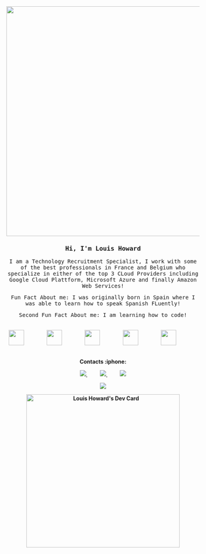 

</div>
<div align="center">
    <img height="600" src="https://wallpaperaccess.com/full/8054247.jpg">
  
    









<head>
<div align='center'>

<h3><samp><strong> Hi, I'm Louis Howard </strong> </samp></h3>


<p> <samp> I am a Technology Recruitment Specialist, I work with some of the best professionals in France and Belgium who specialize in either of the top 3 CLoud Providers including Google Cloud Plattform, Microsoft Azure and finally Amazon Web Services!<br> </samp></p>

<p> <samp>Fun Fact About me: I was originally born in Spain where I was able to learn how to speak Spanish FLuently!<br> </samp></p>
  
  <p> <samp>Second Fun Fact About me: I am learning how to code!<br> </samp></p>



  <br>


</div>
<div align="center">
    <img height="40" src="https://cdn.jsdelivr.net/gh/devicons/devicon/icons/linkedin/linkedin-original.svg">
    &nbsp;&nbsp;&nbsp;&nbsp;&nbsp;&nbsp;&nbsp;&nbsp;&nbsp;&nbsp;&nbsp;&nbsp;&nbsp;
    <img height="40" src="https://cdn.jsdelivr.net/gh/devicons/devicon/icons/javascript/javascript-plain.svg">
    &nbsp;&nbsp;&nbsp;&nbsp;&nbsp;&nbsp;&nbsp;&nbsp;&nbsp;&nbsp;&nbsp;&nbsp;&nbsp;
    <img height="40" src="https://cdn.jsdelivr.net/gh/devicons/devicon/icons/html5/html5-plain-wordmark.svg">
    &nbsp;&nbsp;&nbsp;&nbsp;&nbsp;&nbsp;&nbsp;&nbsp;&nbsp;&nbsp;&nbsp;&nbsp;&nbsp;
    <img height="40" src="https://cdn.jsdelivr.net/gh/devicons/devicon/icons/go/go-original-wordmark.svg" />
    &nbsp;&nbsp;&nbsp;&nbsp;&nbsp;&nbsp;&nbsp;&nbsp;&nbsp;&nbsp;&nbsp;&nbsp;&nbsp;
    <img height="40" src="https://cdn.jsdelivr.net/gh/devicons/devicon/icons/github/github-original.svg">
      &nbsp;&nbsp;&nbsp;&nbsp;&nbsp;&nbsp;&nbsp;&nbsp;&nbsp;&nbsp;&nbsp;&nbsp;&nbsp;
    

    
 
</div>
<br>

<p align="center">
<strong> Contacts :iphone: <strong>
<br>
<p align="center">
    <a href="https://github.com/louishoward10">
        <img  src="https://img.shields.io/badge/github-%23100000.svg?&style=for-the-badge&logo=github&logoColor=white&link=mailto:https://github.com/rider-io">
    </a>
    &nbsp;&nbsp;&nbsp;&nbsp;&nbsp;&nbsp;&nbsp;&nbsp;&nbsp;
    <a href="mailto:louis.howard@oselorecruitment.com">
        <img src="https://img.shields.io/badge/gmail-D14836?&style=for-the-badge&logo=gmail&logoColor=white&link=mailto:louis.howard@oselorecruitment.com">
    </a>
    &nbsp;&nbsp;&nbsp;&nbsp;&nbsp;&nbsp;&nbsp;&nbsp;&nbsp;
    <a href="https://www.linkedin.com/in/louis-howard-199b60148/">
        <img src="https://img.shields.io/badge/linkedin-%230077B5.svg?&style=for-the-badge&logo=linkedin&logoColor=white&link=mailto:https:/https://www.linkedin.com/in/louis-howard-199b60148//">
    </a>
</p>

<img src="https://user-images.githubusercontent.com/73097560/115834477-dbab4500-a447-11eb-908a-139a6edaec5c.gif">
  
  <a href="https://app.daily.dev/lhoward5"><img src="https://api.daily.dev/devcards/74acfbb7e2a34204bb59caeb748c0b1d.png?r=hlf" width="400" alt="Louis Howard's Dev Card"/></a>
  

